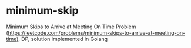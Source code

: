 # minimum-skip
Minimum Skips to Arrive at Meeting On Time Problem (https://leetcode.com/problems/minimum-skips-to-arrive-at-meeting-on-time), DP, solution implemented in Golang

